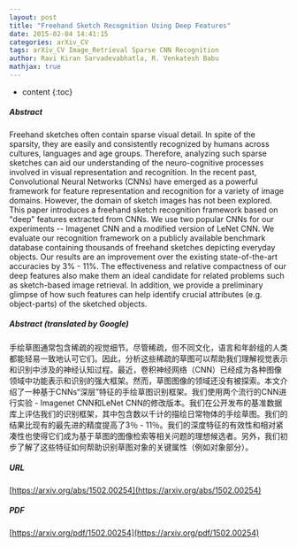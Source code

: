 ```yaml
---
layout: post
title: "Freehand Sketch Recognition Using Deep Features"
date: 2015-02-04 14:41:15
categories: arXiv_CV
tags: arXiv_CV Image_Retrieval Sparse CNN Recognition
author: Ravi Kiran Sarvadevabhatla, R. Venkatesh Babu
mathjax: true
---
```


* content
{:toc}

##### Abstract
Freehand sketches often contain sparse visual detail. In spite of the sparsity, they are easily and consistently recognized by humans across cultures, languages and age groups. Therefore, analyzing such sparse sketches can aid our understanding of the neuro-cognitive processes involved in visual representation and recognition. In the recent past, Convolutional Neural Networks (CNNs) have emerged as a powerful framework for feature representation and recognition for a variety of image domains. However, the domain of sketch images has not been explored. This paper introduces a freehand sketch recognition framework based on "deep" features extracted from CNNs. We use two popular CNNs for our experiments -- Imagenet CNN and a modified version of LeNet CNN. We evaluate our recognition framework on a publicly available benchmark database containing thousands of freehand sketches depicting everyday objects. Our results are an improvement over the existing state-of-the-art accuracies by 3% - 11%. The effectiveness and relative compactness of our deep features also make them an ideal candidate for related problems such as sketch-based image retrieval. In addition, we provide a preliminary glimpse of how such features can help identify crucial attributes (e.g. object-parts) of the sketched objects.

##### Abstract (translated by Google)
手绘草图通常包含稀疏的视觉细节。尽管稀疏，但不同文化，语言和年龄组的人类都能轻易一致地认可它们。因此，分析这些稀疏的草图可以帮助我们理解视觉表示和识别中涉及的神经认知过程。最近，卷积神经网络（CNN）已经成为各种图像领域中功能表示和识别的强大框架。然而，草图图像的领域还没有被探索。本文介绍了一种基于CNNs“深层”特征的手绘草图识别框架。我们使用两个流行的CNN进行实验 -  Imagenet CNN和LeNet CNN的修改版本。我们在公开发布的基准数据库上评估我们的识别框架，其中包含数以千计的描绘日常物体的手绘草图。我们的结果比现有的最先进的精度提高了3％ -  11％。我们的深度特征的有效性和相对紧凑性也使得它们成为基于草图的图像检索等相关问题的理想候选者。另外，我们初步了解了这些特征如何帮助识别草图对象的关键属性（例如对象部分）。

##### URL
[https://arxiv.org/abs/1502.00254](https://arxiv.org/abs/1502.00254)

##### PDF
[https://arxiv.org/pdf/1502.00254](https://arxiv.org/pdf/1502.00254)


